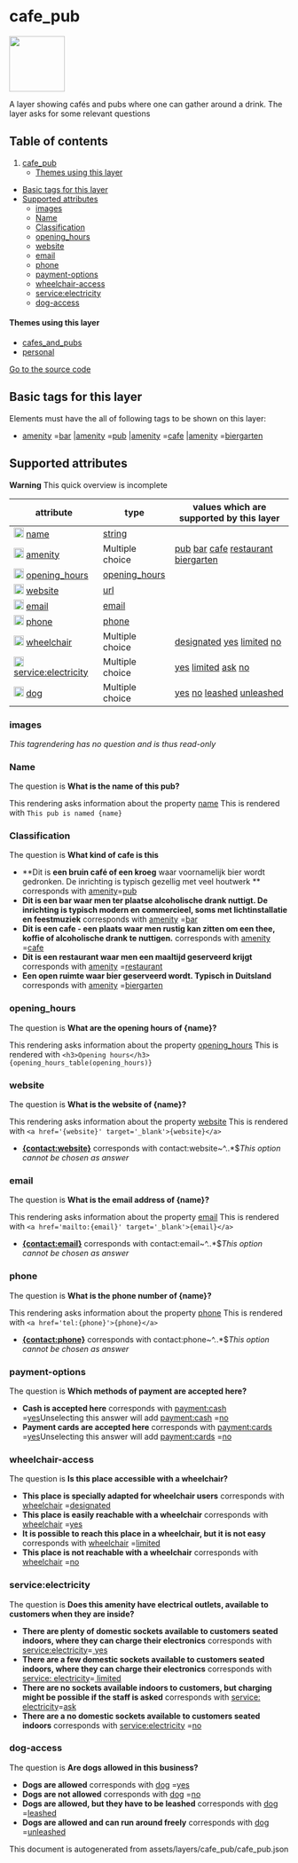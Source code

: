 cafe_pub
==========



<img src='https://mapcomplete.osm.be/./assets/layers/cafe_pub/pub.svg' height="100px"> 

A layer showing cafés and pubs where one can gather around a drink. The layer asks for some relevant questions

## Table of contents

1. [cafe_pub](#cafe_pub)
    * [Themes using this layer](#themes-using-this-layer)

- [Basic tags for this layer](#basic-tags-for-this-layer)
- [Supported attributes](#supported-attributes)
    + [images](#images)
    + [Name](#name)
    + [Classification](#classification)
    + [opening_hours](#opening_hours)
    + [website](#website)
    + [email](#email)
    + [phone](#phone)
    + [payment-options](#payment-options)
    + [wheelchair-access](#wheelchair-access)
    + [service:electricity](#serviceelectricity)
    + [dog-access](#dog-access)

#### Themes using this layer

- [cafes_and_pubs](https://mapcomplete.osm.be/cafes_and_pubs)
- [personal](https://mapcomplete.osm.be/personal)

[Go to the source code](../assets/layers/cafe_pub/cafe_pub.json)



Basic tags for this layer
---------------------------



Elements must have the all of following tags to be shown on this layer:

- <a href='https://wiki.openstreetmap.org/wiki/Key:amenity' target='_blank'>amenity</a>
  =<a href='https://wiki.openstreetmap.org/wiki/Tag:amenity%3Dbar' target='_blank'>bar</a>
  |<a href='https://wiki.openstreetmap.org/wiki/Key:amenity' target='_blank'>amenity</a>
  =<a href='https://wiki.openstreetmap.org/wiki/Tag:amenity%3Dpub' target='_blank'>pub</a>
  |<a href='https://wiki.openstreetmap.org/wiki/Key:amenity' target='_blank'>amenity</a>
  =<a href='https://wiki.openstreetmap.org/wiki/Tag:amenity%3Dcafe' target='_blank'>cafe</a>
  |<a href='https://wiki.openstreetmap.org/wiki/Key:amenity' target='_blank'>amenity</a>
  =<a href='https://wiki.openstreetmap.org/wiki/Tag:amenity%3Dbiergarten' target='_blank'>biergarten</a>

Supported attributes
----------------------



**Warning** This quick overview is incomplete

attribute | type | values which are supported by this layer
----------- | ------ | ------------------------------------------
[<img src='https://mapcomplete.osm.be/assets/svg/statistics.svg' height='18px'>](https://taginfo.openstreetmap.org/keys/name#values) [name](https://wiki.openstreetmap.org/wiki/Key:name) | [string](../SpecialInputElements.md#string) |
[<img src='https://mapcomplete.osm.be/assets/svg/statistics.svg' height='18px'>](https://taginfo.openstreetmap.org/keys/amenity#values) [amenity](https://wiki.openstreetmap.org/wiki/Key:amenity) | Multiple choice | [pub](https://wiki.openstreetmap.org/wiki/Tag:amenity%3Dpub) [bar](https://wiki.openstreetmap.org/wiki/Tag:amenity%3Dbar) [cafe](https://wiki.openstreetmap.org/wiki/Tag:amenity%3Dcafe) [restaurant](https://wiki.openstreetmap.org/wiki/Tag:amenity%3Drestaurant) [biergarten](https://wiki.openstreetmap.org/wiki/Tag:amenity%3Dbiergarten)
[<img src='https://mapcomplete.osm.be/assets/svg/statistics.svg' height='18px'>](https://taginfo.openstreetmap.org/keys/opening_hours#values) [opening_hours](https://wiki.openstreetmap.org/wiki/Key:opening_hours) | [opening_hours](../SpecialInputElements.md#opening_hours) |
[<img src='https://mapcomplete.osm.be/assets/svg/statistics.svg' height='18px'>](https://taginfo.openstreetmap.org/keys/website#values) [website](https://wiki.openstreetmap.org/wiki/Key:website) | [url](../SpecialInputElements.md#url) |
[<img src='https://mapcomplete.osm.be/assets/svg/statistics.svg' height='18px'>](https://taginfo.openstreetmap.org/keys/email#values) [email](https://wiki.openstreetmap.org/wiki/Key:email) | [email](../SpecialInputElements.md#email) |
[<img src='https://mapcomplete.osm.be/assets/svg/statistics.svg' height='18px'>](https://taginfo.openstreetmap.org/keys/phone#values) [phone](https://wiki.openstreetmap.org/wiki/Key:phone) | [phone](../SpecialInputElements.md#phone) |
[<img src='https://mapcomplete.osm.be/assets/svg/statistics.svg' height='18px'>](https://taginfo.openstreetmap.org/keys/wheelchair#values) [wheelchair](https://wiki.openstreetmap.org/wiki/Key:wheelchair) | Multiple choice | [designated](https://wiki.openstreetmap.org/wiki/Tag:wheelchair%3Ddesignated) [yes](https://wiki.openstreetmap.org/wiki/Tag:wheelchair%3Dyes) [limited](https://wiki.openstreetmap.org/wiki/Tag:wheelchair%3Dlimited) [no](https://wiki.openstreetmap.org/wiki/Tag:wheelchair%3Dno)
[<img src='https://mapcomplete.osm.be/assets/svg/statistics.svg' height='18px'>](https://taginfo.openstreetmap.org/keys/service:electricity#values) [service:electricity](https://wiki.openstreetmap.org/wiki/Key:service:electricity) | Multiple choice | [yes](https://wiki.openstreetmap.org/wiki/Tag:service:electricity%3Dyes) [limited](https://wiki.openstreetmap.org/wiki/Tag:service:electricity%3Dlimited) [ask](https://wiki.openstreetmap.org/wiki/Tag:service:electricity%3Dask) [no](https://wiki.openstreetmap.org/wiki/Tag:service:electricity%3Dno)
[<img src='https://mapcomplete.osm.be/assets/svg/statistics.svg' height='18px'>](https://taginfo.openstreetmap.org/keys/dog#values) [dog](https://wiki.openstreetmap.org/wiki/Key:dog) | Multiple choice | [yes](https://wiki.openstreetmap.org/wiki/Tag:dog%3Dyes) [no](https://wiki.openstreetmap.org/wiki/Tag:dog%3Dno) [leashed](https://wiki.openstreetmap.org/wiki/Tag:dog%3Dleashed) [unleashed](https://wiki.openstreetmap.org/wiki/Tag:dog%3Dunleashed)

### images

_This tagrendering has no question and is thus read-only_

### Name

The question is **What is the name of this pub?**

This rendering asks information about the property  [name](https://wiki.openstreetmap.org/wiki/Key:name)
This is rendered with `This pub is named {name}`

### Classification

The question is **What kind of cafe is this**

- **Dit is <b>een bruin café of een kroeg</b> waar voornamelijk bier wordt gedronken. De inrichting is typisch gezellig
  met veel houtwerk ** corresponds with <a href='https://wiki.openstreetmap.org/wiki/Key:amenity' target='_blank'>
  amenity</a>=<a href='https://wiki.openstreetmap.org/wiki/Tag:amenity%3Dpub' target='_blank'>pub</a>
- **Dit is een <b>bar</b> waar men ter plaatse alcoholische drank nuttigt. De inrichting is typisch modern en
  commercieel, soms met lichtinstallatie en feestmuziek** corresponds
  with <a href='https://wiki.openstreetmap.org/wiki/Key:amenity' target='_blank'>amenity</a>
  =<a href='https://wiki.openstreetmap.org/wiki/Tag:amenity%3Dbar' target='_blank'>bar</a>
- **Dit is een <b>cafe</b> - een plaats waar men rustig kan zitten om een thee, koffie of alcoholische drank te
  nuttigen.** corresponds with <a href='https://wiki.openstreetmap.org/wiki/Key:amenity' target='_blank'>amenity</a>
  =<a href='https://wiki.openstreetmap.org/wiki/Tag:amenity%3Dcafe' target='_blank'>cafe</a>
- **Dit is een <b>restaurant</b> waar men een maaltijd geserveerd krijgt** corresponds
  with <a href='https://wiki.openstreetmap.org/wiki/Key:amenity' target='_blank'>amenity</a>
  =<a href='https://wiki.openstreetmap.org/wiki/Tag:amenity%3Drestaurant' target='_blank'>restaurant</a>
- **Een open ruimte waar bier geserveerd wordt. Typisch in Duitsland** corresponds
  with <a href='https://wiki.openstreetmap.org/wiki/Key:amenity' target='_blank'>amenity</a>
  =<a href='https://wiki.openstreetmap.org/wiki/Tag:amenity%3Dbiergarten' target='_blank'>biergarten</a>

### opening_hours

The question is **What are the opening hours of {name}?**

This rendering asks information about the
property  [opening_hours](https://wiki.openstreetmap.org/wiki/Key:opening_hours)
This is rendered with `<h3>Opening hours</h3>{opening_hours_table(opening_hours)}`

### website

The question is **What is the website of {name}?**

This rendering asks information about the property  [website](https://wiki.openstreetmap.org/wiki/Key:website)
This is rendered with `<a href='{website}' target='_blank'>{website}</a>`

- **<a href='{contact:website}' target='_blank'>{contact:website}</a>** corresponds with contact:website~^..*$_This
  option cannot be chosen as answer_

### email

The question is **What is the email address of {name}?**

This rendering asks information about the property  [email](https://wiki.openstreetmap.org/wiki/Key:email)
This is rendered with `<a href='mailto:{email}' target='_blank'>{email}</a>`

- **<a href='mailto:{contact:email}' target='_blank'>{contact:email}</a>** corresponds with contact:email~^..*$_This
  option cannot be chosen as answer_

### phone

The question is **What is the phone number of {name}?**

This rendering asks information about the property  [phone](https://wiki.openstreetmap.org/wiki/Key:phone)
This is rendered with `<a href='tel:{phone}'>{phone}</a>`

- **<a href='tel:{contact:phone}'>{contact:phone}</a>** corresponds with contact:phone~^..*$_This option cannot be
  chosen as answer_

### payment-options

The question is **Which methods of payment are accepted here?**

- **Cash is accepted here** corresponds
  with <a href='https://wiki.openstreetmap.org/wiki/Key:payment:cash' target='_blank'>payment:cash</a>
  =<a href='https://wiki.openstreetmap.org/wiki/Tag:payment:cash%3Dyes' target='_blank'>yes</a>Unselecting this answer
  will add <a href='https://wiki.openstreetmap.org/wiki/Key:payment:cash' target='_blank'>payment:cash</a>
  =<a href='https://wiki.openstreetmap.org/wiki/Tag:payment:cash%3Dno' target='_blank'>no</a>
- **Payment cards are accepted here** corresponds
  with <a href='https://wiki.openstreetmap.org/wiki/Key:payment:cards' target='_blank'>payment:cards</a>
  =<a href='https://wiki.openstreetmap.org/wiki/Tag:payment:cards%3Dyes' target='_blank'>yes</a>Unselecting this answer
  will add <a href='https://wiki.openstreetmap.org/wiki/Key:payment:cards' target='_blank'>payment:cards</a>
  =<a href='https://wiki.openstreetmap.org/wiki/Tag:payment:cards%3Dno' target='_blank'>no</a>

### wheelchair-access

The question is **Is this place accessible with a wheelchair?**

- **This place is specially adapted for wheelchair users** corresponds
  with <a href='https://wiki.openstreetmap.org/wiki/Key:wheelchair' target='_blank'>wheelchair</a>
  =<a href='https://wiki.openstreetmap.org/wiki/Tag:wheelchair%3Ddesignated' target='_blank'>designated</a>
- **This place is easily reachable with a wheelchair** corresponds
  with <a href='https://wiki.openstreetmap.org/wiki/Key:wheelchair' target='_blank'>wheelchair</a>
  =<a href='https://wiki.openstreetmap.org/wiki/Tag:wheelchair%3Dyes' target='_blank'>yes</a>
- **It is possible to reach this place in a wheelchair, but it is not easy** corresponds
  with <a href='https://wiki.openstreetmap.org/wiki/Key:wheelchair' target='_blank'>wheelchair</a>
  =<a href='https://wiki.openstreetmap.org/wiki/Tag:wheelchair%3Dlimited' target='_blank'>limited</a>
- **This place is not reachable with a wheelchair** corresponds
  with <a href='https://wiki.openstreetmap.org/wiki/Key:wheelchair' target='_blank'>wheelchair</a>
  =<a href='https://wiki.openstreetmap.org/wiki/Tag:wheelchair%3Dno' target='_blank'>no</a>

### service:electricity

The question is **Does this amenity have electrical outlets, available to customers when they are inside?**

- **There are plenty of domestic sockets available to customers seated indoors, where they can charge their
  electronics** corresponds with <a href='https://wiki.openstreetmap.org/wiki/Key:service:electricity' target='_blank'>
  service:electricity</a>=<a href='https://wiki.openstreetmap.org/wiki/Tag:service:electricity%3Dyes' target='_blank'>
  yes</a>
- **There are a few domestic sockets available to customers seated indoors, where they can charge their electronics**
  corresponds with <a href='https://wiki.openstreetmap.org/wiki/Key:service:electricity' target='_blank'>service:
  electricity</a>=<a href='https://wiki.openstreetmap.org/wiki/Tag:service:electricity%3Dlimited' target='_blank'>
  limited</a>
- **There are no sockets available indoors to customers, but charging might be possible if the staff is asked**
  corresponds with <a href='https://wiki.openstreetmap.org/wiki/Key:service:electricity' target='_blank'>service:
  electricity</a>=<a href='https://wiki.openstreetmap.org/wiki/Tag:service:electricity%3Dask' target='_blank'>ask</a>
- **There are a no domestic sockets available to customers seated indoors** corresponds
  with <a href='https://wiki.openstreetmap.org/wiki/Key:service:electricity' target='_blank'>service:electricity</a>
  =<a href='https://wiki.openstreetmap.org/wiki/Tag:service:electricity%3Dno' target='_blank'>no</a>

### dog-access

The question is **Are dogs allowed in this business?**

- **Dogs are allowed** corresponds with <a href='https://wiki.openstreetmap.org/wiki/Key:dog' target='_blank'>dog</a>
  =<a href='https://wiki.openstreetmap.org/wiki/Tag:dog%3Dyes' target='_blank'>yes</a>
- **Dogs are <b>not</b> allowed** corresponds
  with <a href='https://wiki.openstreetmap.org/wiki/Key:dog' target='_blank'>dog</a>
  =<a href='https://wiki.openstreetmap.org/wiki/Tag:dog%3Dno' target='_blank'>no</a>
- **Dogs are allowed, but they have to be leashed** corresponds
  with <a href='https://wiki.openstreetmap.org/wiki/Key:dog' target='_blank'>dog</a>
  =<a href='https://wiki.openstreetmap.org/wiki/Tag:dog%3Dleashed' target='_blank'>leashed</a>
- **Dogs are allowed and can run around freely** corresponds
  with <a href='https://wiki.openstreetmap.org/wiki/Key:dog' target='_blank'>dog</a>
  =<a href='https://wiki.openstreetmap.org/wiki/Tag:dog%3Dunleashed' target='_blank'>unleashed</a>

This document is autogenerated from assets/layers/cafe_pub/cafe_pub.json